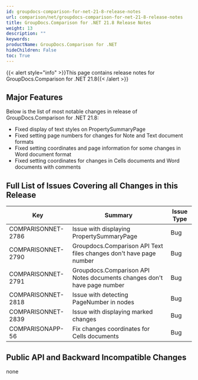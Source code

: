 ```yaml
---
id: groupdocs-comparison-for-net-21-8-release-notes
url: comparison/net/groupdocs-comparison-for-net-21-8-release-notes
title: GroupDocs.Comparison for .NET 21.8 Release Notes
weight: 13
description: ""
keywords:
productName: GroupDocs.Comparison for .NET
hideChildren: False
toc: True
---
```


{{< alert style="info" >}}This page contains release notes for GroupDocs.Comparison for .NET 21.8{{< /alert >}}

## Major Features

Below is the list of most notable changes in release of GroupDocs.Comparison for .NET 21.8:

- Fixed display of text styles on PropertySummaryPage
- Fixed setting page numbers for changes for Note and Text document formats
- Fixed setting coordinates and page information for some changes in Word document format
- Fixed setting coordinates for changes in Cells documents and Word documents with comments

## Full List of Issues Covering all Changes in this Release

| Key                | Summary                                                                 | Issue Type |
| ------------------ | ----------------------------------------------------------------------- | ---------- |
| COMPARISONNET-2786 | Issue with displaying PropertySummaryPage                               | Bug        |
| COMPARISONNET-2790 | Groupdocs.Comparison API Text files changes don't have page number      | Bug        |
| COMPARISONNET-2791 | Groupdocs.Comparison API Notes documents changes don't have page number | Bug        |
| COMPARISONNET-2818 | Issue with detecting PageNumber in nodes                                | Bug        |
| COMPARISONNET-2839 | Issue with displaying marked changes                                    | Bug        |
| COMPARISONAPP-56   | Fix changes coordinates for Cells documents                             | Bug        |

## Public API and Backward Incompatible Changes

none
